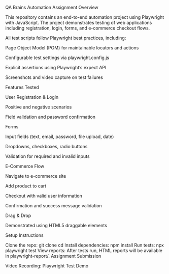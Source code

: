 QA Brains Automation Assignment
Overview

This repository contains an end-to-end automation project using Playwright with JavaScript. The project demonstrates testing of web applications including registration, login, forms, and e-commerce checkout flows.

All test scripts follow Playwright best practices, including:

Page Object Model (POM) for maintainable locators and actions

Configurable test settings via playwright.config.js

Explicit assertions using Playwright’s expect API

Screenshots and video capture on test failures

Features Tested

User Registration & Login

Positive and negative scenarios

Field validation and password confirmation

Forms

Input fields (text, email, password, file upload, date)

Dropdowns, checkboxes, radio buttons

Validation for required and invalid inputs

E-Commerce Flow

Navigate to e-commerce site

Add product to cart

Checkout with valid user information

Confirmation and success message validation

Drag & Drop

Demonstrated using HTML5 draggable elements

Setup Instructions

Clone the repo:
git clone <your-repo-url>
cd <your-repo-folder>
Install dependencies:
npm install
Run tests:
npx playwright test
View reports:
After tests run, HTML reports will be available in playwright-report/.
Assignment Submission

Video Recording: Playwright Test Demo
